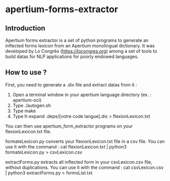 # apertium-forms-extractor

## Introduction
Apertium forms extractor is a set of python programs to generate an inflected forms lexicon from an Apertium monolingual dictionary.
It was developed by Lo Congrès (https://locongres.org) among a set of tools to build datas for NLP applications for poorly endowed languages.

## How to use ?
First, you need to generate a .dix file and extract datas from it :
1) Open a terminal window in your apertium language directory (ex. : apertium-oci)
2) Type ./autogen.sh
3) Type make
4) Type lt-expand .deps/[votre code langue].dix > flexionLexicon.txt

You can then use apertium_form_extractor programs on your flexionLexicon.txt file.

formateLexicon.py converts your flexionLexicon.txt file in a csv file. You can use it with the command : cat flexionLexicon.txt | python3 formateLexicon.py > csvLexicon.csv

extractForms.py extracts all inflected form in your csvLexicon.csv file, without duplications. You can use it with the command : cat csvLexicon.csv | python3 extractForms.py > formsList.txt
